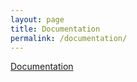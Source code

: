 ```yaml
---
layout: page
title: Documentation
permalink: /documentation/
---
```


[Documentation](../documentationDir)
